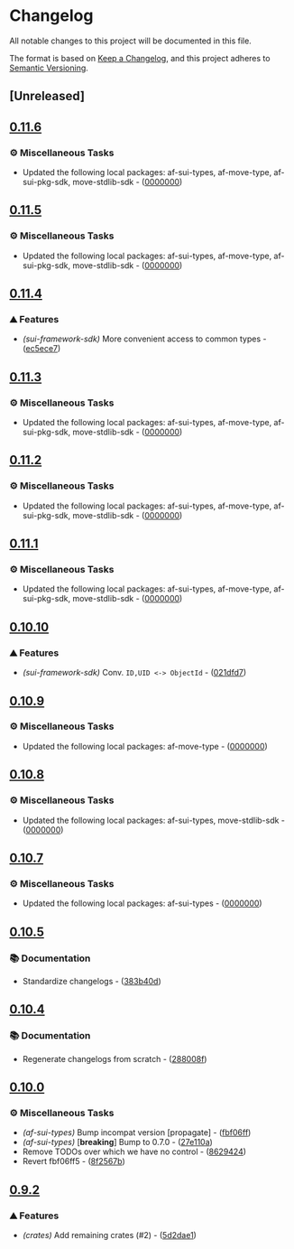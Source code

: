 # Changelog

All notable changes to this project will be documented in this file.

The format is based on [Keep a Changelog](https://keepachangelog.com/en/1.0.0/),
and this project adheres to [Semantic Versioning](https://semver.org/spec/v2.0.0.html).


## [Unreleased]

## [0.11.6](https://github.com/AftermathFinance/aftermath-sdk-rust/compare/sui-framework-sdk-v0.11.5...sui-framework-sdk-v0.11.6)

### ⚙️ Miscellaneous Tasks

- Updated the following local packages: af-sui-types, af-move-type, af-sui-pkg-sdk, move-stdlib-sdk - ([0000000](https://github.com/AftermathFinance/aftermath-sdk-rust/commit/0000000))


## [0.11.5](https://github.com/AftermathFinance/aftermath-sdk-rust/compare/sui-framework-sdk-v0.11.4...sui-framework-sdk-v0.11.5)

### ⚙️ Miscellaneous Tasks

- Updated the following local packages: af-sui-types, af-move-type, af-sui-pkg-sdk, move-stdlib-sdk - ([0000000](https://github.com/AftermathFinance/aftermath-sdk-rust/commit/0000000))


## [0.11.4](https://github.com/AftermathFinance/aftermath-sdk-rust/compare/sui-framework-sdk-v0.11.3...sui-framework-sdk-v0.11.4)

### ⛰️ Features

- *(sui-framework-sdk)* More convenient access to common types - ([ec5ece7](https://github.com/AftermathFinance/aftermath-sdk-rust/commit/ec5ece7c01086ffe9e8963c001d0c12c0f8d45b2))


## [0.11.3](https://github.com/AftermathFinance/aftermath-sdk-rust/compare/sui-framework-sdk-v0.11.2...sui-framework-sdk-v0.11.3)

### ⚙️ Miscellaneous Tasks

- Updated the following local packages: af-sui-types, af-move-type, af-sui-pkg-sdk, move-stdlib-sdk - ([0000000](https://github.com/AftermathFinance/aftermath-sdk-rust/commit/0000000))


## [0.11.2](https://github.com/AftermathFinance/aftermath-sdk-rust/compare/sui-framework-sdk-v0.11.1...sui-framework-sdk-v0.11.2)

### ⚙️ Miscellaneous Tasks

- Updated the following local packages: af-sui-types, af-move-type, af-sui-pkg-sdk, move-stdlib-sdk - ([0000000](https://github.com/AftermathFinance/aftermath-sdk-rust/commit/0000000))


## [0.11.1](https://github.com/AftermathFinance/aftermath-sdk-rust/compare/sui-framework-sdk-v0.11.0...sui-framework-sdk-v0.11.1)

### ⚙️ Miscellaneous Tasks

- Updated the following local packages: af-sui-types, af-move-type, af-sui-pkg-sdk, move-stdlib-sdk - ([0000000](https://github.com/AftermathFinance/aftermath-sdk-rust/commit/0000000))


## [0.10.10](https://github.com/AftermathFinance/aftermath-sdk-rust/compare/sui-framework-sdk-v0.10.9...sui-framework-sdk-v0.10.10)

### ⛰️ Features

- *(sui-framework-sdk)* Conv. `ID,UID <-> ObjectId` - ([021dfd7](https://github.com/AftermathFinance/aftermath-sdk-rust/commit/021dfd7182e75cb84dd74cc3bde255cecb260978))


## [0.10.9](https://github.com/AftermathFinance/aftermath-sdk-rust/compare/sui-framework-sdk-v0.10.8...sui-framework-sdk-v0.10.9)

### ⚙️ Miscellaneous Tasks

- Updated the following local packages: af-move-type - ([0000000](https://github.com/AftermathFinance/aftermath-sdk-rust/commit/0000000))


## [0.10.8](https://github.com/AftermathFinance/aftermath-sdk-rust/compare/sui-framework-sdk-v0.10.7...sui-framework-sdk-v0.10.8)

### ⚙️ Miscellaneous Tasks

- Updated the following local packages: af-sui-types, move-stdlib-sdk - ([0000000](https://github.com/AftermathFinance/aftermath-sdk-rust/commit/0000000))


## [0.10.7](https://github.com/AftermathFinance/aftermath-sdk-rust/compare/sui-framework-sdk-v0.10.6...sui-framework-sdk-v0.10.7)

### ⚙️ Miscellaneous Tasks

- Updated the following local packages: af-sui-types - ([0000000](https://github.com/AftermathFinance/aftermath-sdk-rust/commit/0000000))


## [0.10.5](https://github.com/AftermathFinance/aftermath-sdk-rust/compare/sui-framework-sdk-v0.10.4...sui-framework-sdk-v0.10.5)

### 📚 Documentation

- Standardize changelogs - ([383b40d](https://github.com/AftermathFinance/aftermath-sdk-rust/commit/383b40d75c38f637aafe06438673f71e1c57d432))


## [0.10.4](https://github.com/AftermathFinance/aftermath-sdk-rust/compare/sui-framework-sdk-v0.10.3...sui-framework-sdk-v0.10.4)

### 📚 Documentation

- Regenerate changelogs from scratch - ([288008f](https://github.com/AftermathFinance/aftermath-sdk-rust/commit/288008f5b60193ea34b765d8ad605cf4f25207e9))

## [0.10.0](https://github.com/AftermathFinance/aftermath-sdk-rust/compare/sui-framework-sdk-v0.9.2...sui-framework-sdk-v0.10.0)

### ⚙️ Miscellaneous Tasks

- *(af-sui-types)* Bump incompat version [propagate] - ([fbf06ff](https://github.com/AftermathFinance/aftermath-sdk-rust/commit/fbf06ff5b383d73297a7595b6a4ca7300bdbfbd2))
- *(af-sui-types)* [**breaking**] Bump to 0.7.0 - ([27e110a](https://github.com/AftermathFinance/aftermath-sdk-rust/commit/27e110a9455d4a1b9c4d9c1a9e4e0c85728a1e96))
- Remove TODOs over which we have no control - ([8629424](https://github.com/AftermathFinance/aftermath-sdk-rust/commit/8629424525f2fdba504740c1cce728a48d8959dc))
- Revert fbf06ff5 - ([8f2567b](https://github.com/AftermathFinance/aftermath-sdk-rust/commit/8f2567b6efd2924092cb5a5a382a5cabeaf7fafd))

## [0.9.2](https://github.com/AftermathFinance/aftermath-sdk-rust/compare/sui-framework-sdk-v0.9.0...sui-framework-sdk-v0.9.2)

### ⛰️ Features

- *(crates)* Add remaining crates (#2) - ([5d2dae1](https://github.com/AftermathFinance/aftermath-sdk-rust/commit/5d2dae1392de8ed6a5af63a0e559bd3416112b35))

<!-- generated by git-cliff -->
